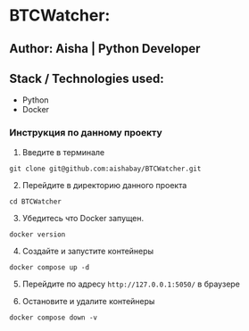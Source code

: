 # BTCWatcher:
## Author: Aisha | Python Developer
## Stack / Technologies used:
- Python
- Docker

### Инструкция по данному проекту
1. Введите в терминале 
```
git clone git@github.com:aishabay/BTCWatcher.git
```

2. Перейдите в директорию данного проекта
```
cd BTCWatcher
```

3. Убедитесь что Docker запущен.
```
docker version
```

4. Создайте и запустите контейнеры
```
docker compose up -d 
```

5. Перейдите по адресу `http://127.0.0.1:5050/` в браузере

6. Остановите и удалите контейнеры
```
docker compose down -v
```